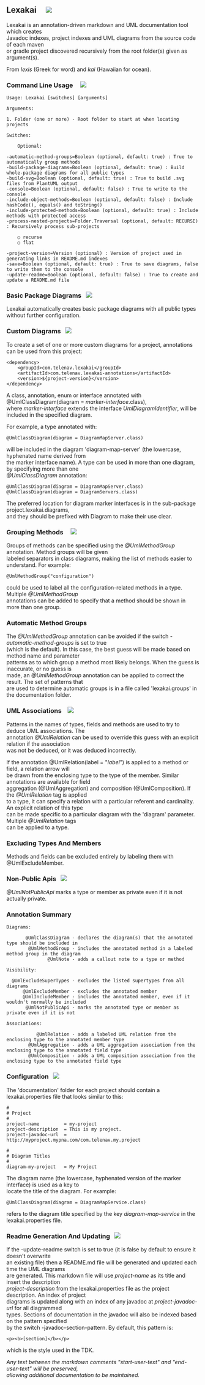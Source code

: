 ## Lexakai &nbsp; &nbsp; ![](../documentation/images/lexakai-64.png)

Lexakai is an annotation-driven markdown and UML documentation tool which creates  
Javadoc indexes, project indexes and UML diagrams from the source code of each maven  
or gradle project discovered recursively from the root folder(s) given as argument(s).

From *lexis* (Greek for word) and *kai* (Hawaiian for ocean).

### Command Line Usage &nbsp; &nbsp; ![](../documentation/images/command-line-40.png)

```
Usage: Lexakai [switches] [arguments]

Arguments:

1. Folder (one or more) - Root folder to start at when locating projects

Switches:

    Optional:

-automatic-method-groups=Boolean (optional, default: true) : True to automatically group methods
-build-package-diagrams=Boolean (optional, default: true) : Build whole-package diagrams for all public types
-build-svg=Boolean (optional, default: true) : True to build .svg files from PlantUML output
-console=Boolean (optional, default: false) : True to write to the console
-include-object-methods=Boolean (optional, default: false) : Include hashCode(), equals() and toString()
-include-protected-methods=Boolean (optional, default: true) : Include methods with protected access
-process-nested-projects=Folder.Traversal (optional, default: RECURSE) : Recursively process sub-projects

    ○ recurse
    ○ flat

-project-version=Version (optional) : Version of project used in generating links in README.md indexes
-save=Boolean (optional, default: true) : True to save diagrams, false to write them to the console
-update-readme=Boolean (optional, default: false) : True to create and update a README.md file
```

### Basic Package Diagrams &nbsp; ![](../documentation/images/box-40.png)  

Lexakai automatically creates basic package diagrams with all public types without further configuration.

### Custom Diagrams &nbsp; ![](../documentation/images/diagram-48.png)

To create a set of one or more custom diagrams for a project, annotations can be used from this project:

    <dependency>
        <groupId>com.telenav.lexakai</groupId>
        <artifactId>com.telenav.lexakai-annotations</artifactId>
        <version>${project-version}</version>
    </dependency>

A class, annotation, enum or interface annotated with @UmlClassDiagram(diagram = *marker-interface*.class),  
where *marker-interface* extends the interface *UmlDiagramIdentifier*, will be included in the
specified diagram.

For example, a type annotated with:

    @UmlClassDiagram(diagram = DiagramMapServer.class)

will be included in the diagram 'diagram-map-server' (the lowercase, hyphenated name derived from  
the marker interface name). A type can be used in more than one diagram, by specifying more than one  
*@UmlClassDiagram* annotation:

    @UmlClassDiagram(diagram = DiagramMapServer.class)
    @UmlClassDiagram(diagram = DiagramServers.class)

The preferred location for diagram marker interfaces is in the sub-package project.lexakai.diagrams,  
and they should be prefixed with Diagram to make their use clear.

### Grouping Methods &nbsp; &nbsp; ![](../documentation/images/folder-32.png)

Groups of methods can be specified using the *@UmlMethodGroup* annotation. Method groups will be given  
labeled separators in class diagrams, making the list of methods easier to understand. For example:

    @UmlMethodGroup("configuration")

could be used to label all the configuration-related methods in a type. Multiple *@UmlMethodGroup*  
annotations can be added to specify that a method should be shown in more than one group.

### Automatic Method Groups

The *@UmlMethodGroup* annotation can be avoided if the switch *-automatic-method-groups* is set to true  
(which is the default). In this case, the best guess will be made based on method name and parameter  
patterns as to which group a method most likely belongs. When the guess is inaccurate, or no guess is  
made, an *@UmlMethodGroup* annotation can be applied to correct the result. The set of patterns that  
are used to determine automatic groups is in a file called 'lexakai.groups' in the documentation folder.

### UML Associations &nbsp;&nbsp; ![](../documentation/images/right-arrow-32.png)

Patterns in the names of types, fields and methods are used to try to deduce UML associations. The  
annotation *@UmlRelation* can be used to override this guess with an explicit relation if the association  
was not be deduced, or it was deduced incorrectly.

If the annotation @UmlRelation(label = "*label*") is applied to a method or field, a relation arrow will  
be drawn from the enclosing type to the type of the member. Similar annotations are available for field  
aggregation (@UmlAggregation) and composition (@UmlComposition). If the *@UmlRelation* tag is applied  
to a type, it can specify a relation with a particular referent and cardinality. An explicit relation of this type  
can be made specific to a particular diagram with the 'diagram' parameter. Multiple *@UmlRelation* tags  
can be applied to a type.

### Excluding Types And Members

Methods and fields can be excluded entirely by labeling them with @UmlExcludeMember.

### Non-Public Apis &nbsp; ![](../documentation/images/no-32.png)

*@UmlNotPublicApi* marks a type or member as private even if it is not actually private.

### Annotation Summary

    Diagrams:

           @UmlClassDiagram - declares the diagram(s) that the annotated type should be included in
            @UmlMethodGroup - includes the annotated method in a labeled method group in the diagram
                   @UmlNote - adds a callout note to a type or method

    Visibility:

      @UmlExcludeSuperTypes - excludes the listed supertypes from all diagrams
          @UmlExcludeMember - excludes the annotated member
          @UmlIncludeMember - includes the annotated member, even if it wouldn't normally be included
           @UmlNotPublicApi - marks the annotated type or member as private even if it is not

    Associations:

               @UmlRelation - adds a labeled UML relation from the enclosing type to the annotated member type
            @UmlAggregation - adds a UML aggregation association from the enclosing type to the annotated field type
            @UmlComposition - adds a UML composition association from the enclosing type to the annotated field type

### Configuration &nbsp; ![](../documentation/images/gears-40.png)

The 'documentation' folder for each project should contain a lexakai.properties file that looks
similar to this:

    #
    # Project
    #
    project-name         = my-project
    project-description  = This is my project.
    project-javadoc-url  = http://myproject.mypna.com/com.telenav.my.project

    #
    # Diagram Titles
    #
    diagram-my-project   = My Project

The diagram name (the lowercase, hyphenated version of the marker interface) is used as a key to  
locate the title of the diagram. For example:

    @UmlClassDiagram(diagram = DiagramMapService.class)

refers to the diagram title specified by the key *diagram-map-service* in the lexakai.properties file.

### Readme Generation And Updating &nbsp; ![](../documentation/images/pencil-32.png)

If the -update-readme switch is set to true (it is false by default to ensure it doesn't overwrite  
an existing file) then a README.md file will be generated and updated each time the UML diagrams  
are generated. This markdown file will use *project-name* as its title and insert the description  
*project-description* from the lexakai.properties file as the project description. An index of project  
diagrams is updated along with an index of any javadoc at *project-javadoc-url* for all diagrammed  
types. Sections of documentation in the javadoc will also be indexed based on the pattern specified  
by the switch -javadoc-section-pattern. By default, this pattern is:

```
<p><b>[section]</b></p>
```

which is the style used in the TDK.

*Any text between the markdown comments "start-user-text" and "end-user-text" will be preserved,  
allowing additional documentation to be maintained.*

